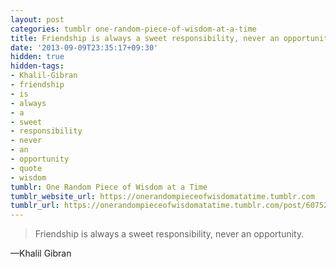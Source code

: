 ```yaml
---
layout: post
categories: tumblr one-random-piece-of-wisdom-at-a-time
title: Friendship is always a sweet responsibility, never an opportunity.
date: '2013-09-09T23:35:17+09:30'
hidden: true
hidden-tags:
- Khalil-Gibran
- friendship
- is
- always
- a
- sweet
- responsibility
- never
- an
- opportunity
- quote
- wisdom
tumblr: One Random Piece of Wisdom at a Time
tumblr_website_url: https://onerandompieceofwisdomatatime.tumblr.com
tumblr_url: https://onerandompieceofwisdomatatime.tumblr.com/post/60752542759/friendship-is-always-a-sweet-responsibility-never
---
```

> Friendship is always a sweet responsibility, never an opportunity.

—Khalil Gibran
